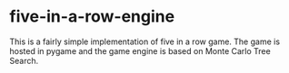 # five-in-a-row-engine

This is a fairly simple implementation of five in a row game. The game is hosted in pygame and the game engine is based on Monte Carlo Tree Search.


